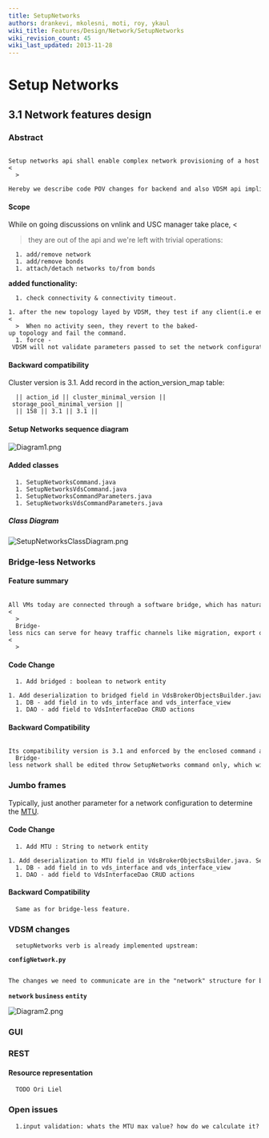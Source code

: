 ```yaml
---
title: SetupNetworks
authors: drankevi, mkolesni, moti, roy, ykaul
wiki_title: Features/Design/Network/SetupNetworks
wiki_revision_count: 45
wiki_last_updated: 2013-11-28
---
```


# Setup Networks

## 3.1 Network features design

### Abstract

      Setup networks api shall enable complex network provisioning of a host i.e. add/remove/bond network at one call.<
      >
      Hereby we describe code POV changes for backend and also VDSM api implications.

#### Scope

While on going discussions on vnlink and USC manager take place, <
> they are out of the api and we're left with trivial operations:

      1. add/remove network
      1. add/remove bonds
      1. attach/detach networks to/from bonds

**added functionality:**

      1. check connectivity & connectivity timeout.
      1. after the new topology layed by VDSM, they test if any client(i.e engine) has interacted with them,  in the given period timeout.<
      >  When no activity seen, they revert to the baked-up topology and fail the command.
      1. force - VDSM will not validate parameters passed to set the network configuration .

#### Backward compatibility

Cluster version is 3.1. Add record in the action_version_map table:

      || action_id || cluster_minimal_version || storage_pool_minimal_version ||
      || 158 || 3.1 || 3.1 ||

#### Setup Networks sequence diagram

![](Diagram1.png "Diagram1.png")

#### Added classes

      1. SetupNetworksCommand.java
      1. SetupNetworksVdsCommand.java
      1. SetupNetworksCommandParameters.java
      1. SetupNetworksVdsCommandParameters.java

##### Class Diagram

![](SetupNetworksClassDiagram.png "SetupNetworksClassDiagram.png")

### Bridge-less Networks

#### Feature summary

      All VMs today are connected through a software bridge, which has naturally performance take.<
      >
      Bridge-less nics can serve for heavy traffic channels like migration, export or the engine management network.<
      >

#### Code Change

      1. Add bridged : boolean to network entity
      1. Add deserialization to bridged field in VdsBrokerObjectsBuilder.java
      1. DB - add field in to vds_interface and vds_interface_view
      1. DAO - add field to VdsInterfaceDao CRUD actions

#### Backward Compatibility

      Its compatibility version is 3.1 and enforced by the enclosed command as mentioned already.
      Bridge-less network shall be edited throw SetupNetworks command only, which will  eventually deprecate add/edit networks commands.

### Jumbo frames

Typically, just another parameter for a network configuration to determine the [MTU](http://en.wikipedia.org/wiki/Maximum_transmission_unit).

#### Code Change

      1. Add MTU : String to network entity
      1. Add deserialization to MTU field in VdsBrokerObjectsBuilder.java. Serialise as String and not Int.
      1. DB - add field in to vds_interface and vds_interface_view
      1. DAO - add field to VdsInterfaceDao CRUD actions

#### Backward Compatibility

      Same as for bridge-less feature.

### VDSM changes

      setupNetworks verb is already implemented upstream:

**`configNetwork.py`**

      The changes we need to communicate are in the "network" structure for bridge and MTU fields

**`network` `business` `entity`**

![](Diagram2.png "Diagram2.png")

### GUI

### REST

#### Resource representation

      TODO Ori Liel

### Open issues

      1.input validation: whats the MTU max value? how do we calculate it?
